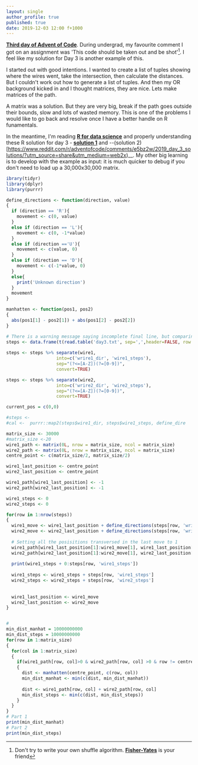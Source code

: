 ```yaml
---
layout: single
author_profile: true
published: true
date: 2019-12-03 12:00 f+1000
---
```


__[Third day of Advent of Code](https://adventofcode.com/2019/day/3)__. During undergrad, my favourite comment I got on an assignment was 'This code should be taken out and be shot'[^1]. I feel like my solution for Day 3 is another example of this.

I started out with good intentions. I wanted to create a list of tuples showing where the wires went, take the intersection, then calculate the distances. But I couldn't work out how to generate a list of tuples. And then my OR background kicked in and I thought matrices, they are nice. Lets make matrices of the path. 

A matrix was a solution. But they are very big, break if the path goes outside their bounds, slow and lots of wasted memory. This is one of the problems I would like to go back and resolve once I have a better handle on R funamentals.

In the meantime, I'm reading __[R for data science](https://r4ds.had.co.nz/)__ and properly understanding these R solution for day 3  - __[solution 1](https://www.reddit.com/r/adventofcode/comments/e5bz2w/2019_day_3_solutions/?utm_source=share&utm_medium=web2x)__ and --(solution 2)[https://www.reddit.com/r/adventofcode/comments/e5bz2w/2019_day_3_solutions/?utm_source=share&utm_medium=web2x)__. My other big learning is to develop with the example as input: it is much quicker to debug if you don't need to load up a 30,000x30,000 matrix.

```R
ibrary(tidyr)
library(dplyr)
library(purrr)

define_directions <- function(direction, value)
{
  if (direction == 'R'){
    movement <- c(0, value)
  }
  else if (direction == 'L'){
    movement <- c(0, -1*value)
  }
  else if (direction =='U'){
    movement <- c(value, 0)
  }
  else if (direction == 'D'){
    movement <- c(-1*value, 0)
  }
  else{
    print('Unknown direction')
  }
  movement
}

manhatten <- function(pos1, pos2)
{
  abs(pos1[1] - pos2[1]) + abs(pos1[2] - pos2[2])
}

# There is a warning message saying incomplete final line, but comparing the lengths it it fine
steps <- data.frame(t(read.table('day3.txt', sep=',',header=FALSE, row.name=c('wire1', 'wire2'))))
                    
steps <- steps %>% separate(wire1,
                   into=c('wrire1_dir', 'wire1_steps'),                                      
                   sep="(?<=[A-Z])(?=[0-9])",
                   convert=TRUE)

steps <- steps %>% separate(wire2,
                   into=c('wrire2_dir', 'wire2_steps'),                                      
                   sep="(?<=[A-Z])(?=[0-9])",
                   convert=TRUE)

current_pos = c(0,0)

#steps <- 
#cal <-  purrr::map2(steps$wire1_dir, steps$wire1_steps, define_dire

matrix_size <- 30000
#matrix_size <-20
wire1_path <- matrix(0L, nrow = matrix_size, ncol = matrix_size)
wire2_path <- matrix(0L, nrow = matrix_size, ncol = matrix_size)
centre_point <- c(matrix_size/2, matrix_size/2)

wire1_last_position <- centre_point
wire2_last_position <- centre_point

wire1_path[wire1_last_position] <- -1
wire2_path[wire2_last_position] <- -1

wire1_steps <- 0
wire2_steps <- 0

for(row in 1:nrow(steps))
{
  wire1_move <- wire1_last_position + define_directions(steps[row, 'wrire1_dir'], steps[row, 'wire1_steps'])
  wire2_move <- wire2_last_position + define_directions(steps[row, 'wrire2_dir'], steps[row, 'wire2_steps'])
  
  # Setting all the posisitions transversed in the last move to 1
  wire1_path[wire1_last_position[1]:wire1_move[1], wire1_last_position[2]:wire1_move[2]] <- pmin(wire1_steps + 0:steps[row, 'wire1_steps'])
  wire2_path[wire2_last_position[1]:wire2_move[1], wire2_last_position[2]:wire2_move[2]] <- pmin(wire2_steps + 0:steps[row, 'wire2_steps'])
  
  print(wire1_steps + 0:steps[row, 'wire1_steps'])
  
  wire1_steps <- wire1_steps + steps[row, 'wire1_steps']
  wire2_steps <- wire2_steps + steps[row, 'wire2_steps']
  
  
  wire1_last_position <- wire1_move
  wire2_last_position <- wire2_move
}


# 
min_dist_manhat = 10000000000
min_dist_steps = 10000000000
for(row in 1:matrix_size)
{
  for(col in 1:matrix_size)
  {
    if(wire1_path[row, col]>0 & wire2_path[row, col] >0 & row != centre_point[1] & col != centre_point[2])
    {
      dist <- manhatten(centre_point, c(row, col))
      min_dist_manhat <- min(c(dist, min_dist_manhat))
      
      dist <- wire1_path[row, col] + wire2_path[row, col]
      min_dist_steps <- min(c(dist, min_dist_steps))
    }
  }    
}
# Part 1
print(min_dist_manhat)
# Part 2
print(min_dist_steps)

```



[^1]: Don't try to write your own shuffle algorithm. __[Fisher-Yates](https://en.wikipedia.org/wiki/Fisher%E2%80%93Yates_shuffle)__ is your friend